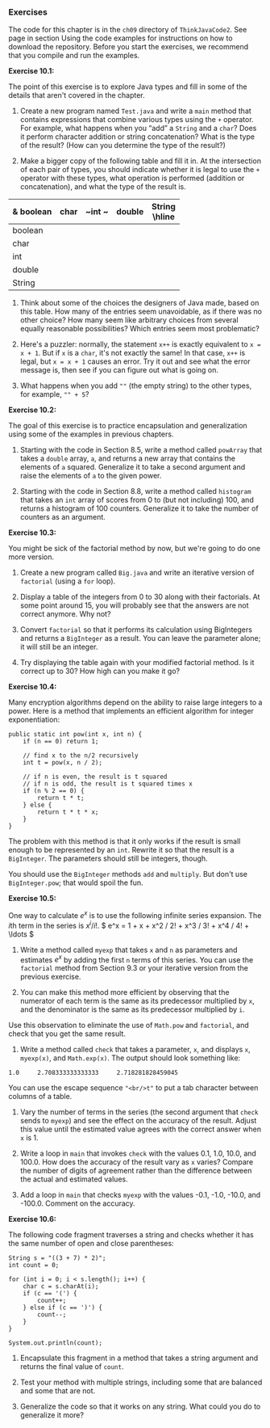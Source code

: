 ###  Exercises


The code for this chapter is in the `ch09` directory of `ThinkJavaCode2`.
See page in section Using the code examples for instructions on how to download the repository.
Before you start the exercises, we recommend that you compile and run the examples.


**Exercise 10.1:**

The point of this exercise is to explore Java types and fill in some of the details that aren't covered in the chapter.




1.  Create a new program named `Test.java` and write a `main` method that contains expressions that combine various types using the `+` operator.
For example, what happens when you “add” a `String` and a `char`?
Does it perform character addition or string concatenation?
What is the type of the result?
(How can you determine the type of the result?)

1.  Make a bigger copy of the following table and fill it in.
At the intersection of each pair of types, you should indicate whether it is legal to use the `+` operator with these types, what operation is performed (addition or concatenation), and what the type of the result is.

|&  boolean |  char  |  ~int ~ | double | String <br/> \hline|
|-|-|-|-|-|
|boolean|         |        |         |        |        <br/> \hline|
|char   |         |        |         |        |        <br/> \hline|
|int    |         |        |         |        |        <br/> \hline|
|double |         |        |         |        |        <br/> \hline|
|String |         |        |         |        |        <br/> \hline|


1.  Think about some of the choices the designers of Java made, based on this table.
How many of the entries seem unavoidable, as if there was no other choice?
How many seem like arbitrary choices from several equally reasonable possibilities?
Which entries seem most problematic?

1.  Here's a puzzler: normally, the statement `x++` is exactly equivalent to `x = x + 1`.
But if `x` is a `char`, it's not exactly the same!
In that case, `x++` is legal, but `x = x + 1` causes an error.
Try it out and see what the error message is, then see if you can figure out what is going on.

1.  What happens when you add `""` (the empty string) to the other types, for example, `"" + 5`?





**Exercise 10.2:**

The goal of this exercise is to practice encapsulation and generalization using some of the examples in previous chapters.



1.  Starting with the code in Section 8.5, write a method called `powArray` that takes a `double` array, `a`, and returns a new array that contains the elements of `a` squared.
Generalize it to take a second argument and raise the elements of `a` to the given power.

1.  Starting with the code in Section 8.8, write a method called `histogram` that takes an `int` array of scores from 0 to (but not including) 100, and returns a histogram of 100 counters.
Generalize it to take the number of counters as an argument.





**Exercise 10.3:**


You might be sick of the factorial method by now, but we're going to do one more version.



1.  Create a new program called `Big.java` and write an iterative version of `factorial` (using a `for` loop).

1.  Display a table of the integers from 0 to 30 along with their factorials.
At some point around 15, you will probably see that the answers are not correct anymore.
Why not?

1.  Convert `factorial` so that it performs its calculation using BigIntegers and returns a `BigInteger` as a result.
You can leave the parameter alone; it will still be an integer.

1.  Try displaying the table again with your modified factorial method.
Is it correct up to 30?
How high can you make it go?





**Exercise 10.4:**

Many encryption algorithms depend on the ability to raise large integers to a power.
Here is a method that implements an efficient algorithm for integer exponentiation:

```code
public static int pow(int x, int n) {
    if (n == 0) return 1;

    // find x to the n/2 recursively
    int t = pow(x, n / 2);

    // if n is even, the result is t squared
    // if n is odd, the result is t squared times x
    if (n % 2 == 0) {
        return t * t;
    } else {
        return t * t * x;
    }
}
```

The problem with this method is that it only works if the result is small enough to be represented by an `int`.
Rewrite it so that the result is a `BigInteger`.
The parameters should still be integers, though.

You should use the `BigInteger` methods `add` and `multiply`.
But don't use `BigInteger.pow`; that would spoil the fun.




**Exercise 10.5:**


One way to calculate $e^x$ is to use the following infinite series expansion.
The $i$th term in the series is $x^i / i!$.
$ e^x = 1 + x + x^2 / 2! + x^3 / 3! + x^4 / 4! + \ldots $


1.  Write a method called `myexp` that takes `x` and `n` as parameters and estimates $e^x$ by adding the first `n` terms of this series.
You can use the `factorial` method from Section 9.3 or your iterative version from the previous exercise.


1.  You can make this method more efficient by observing that the numerator of each term is the same as its predecessor multiplied by `x`, and the denominator is the same as its predecessor multiplied by `i`.

Use this observation to eliminate the use of `Math.pow` and `factorial`, and check that you get the same result.

1.  Write a method called `check` that takes a parameter, `x`, and displays `x`, `myexp(x)`, and `Math.exp(x)`.
The output should look something like:

```code
1.0     2.708333333333333     2.718281828459045
```

You can use the escape sequence `"<br/>t"` to put a tab character between columns of a table.

1.  Vary the number of terms in the series (the second argument that `check` sends to `myexp`) and see the effect on the accuracy of the result.
Adjust this value until the estimated value agrees with the correct answer when `x` is 1.

1.  Write a loop in `main` that invokes `check` with the values 0.1, 1.0, 10.0, and 100.0.
How does the accuracy of the result vary as `x` varies?
Compare the number of digits of agreement rather than the difference between the actual and estimated values.

1.  Add a loop in `main` that checks `myexp` with the values -0.1, -1.0, -10.0, and -100.0.
Comment on the accuracy.





**Exercise 10.6:**


The following code fragment traverses a string and checks whether it has the same number of open and close parentheses:

```code
String s = "((3 + 7) * 2)";
int count = 0;

for (int i = 0; i < s.length(); i++) {
    char c = s.charAt(i);
    if (c == '(') {
        count++;
    } else if (c == ')') {
        count--;
    }
}

System.out.println(count);
```



1.  Encapsulate this fragment in a method that takes a string argument and returns the final value of `count`.

1.  Test your method with multiple strings, including some that are balanced and some that are not.

1.  Generalize the code so that it works on any string. What could you do to generalize it more?